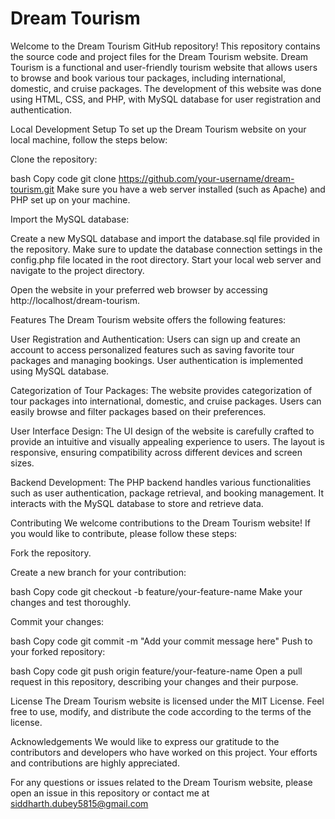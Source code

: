 # Dream Tourism

Welcome to the Dream Tourism GitHub repository! This repository contains the source code and project files for the Dream Tourism website. Dream Tourism is a functional and user-friendly tourism website that allows users to browse and book various tour packages, including international, domestic, and cruise packages. The development of this website was done using HTML, CSS, and PHP, with MySQL database for user registration and authentication.

Local Development Setup
To set up the Dream Tourism website on your local machine, follow the steps below:

Clone the repository:

bash
Copy code
git clone https://github.com/your-username/dream-tourism.git
Make sure you have a web server installed (such as Apache) and PHP set up on your machine.

Import the MySQL database:

Create a new MySQL database and import the database.sql file provided in the repository.
Make sure to update the database connection settings in the config.php file located in the root directory.
Start your local web server and navigate to the project directory.

Open the website in your preferred web browser by accessing http://localhost/dream-tourism.

Features
The Dream Tourism website offers the following features:

User Registration and Authentication: Users can sign up and create an account to access personalized features such as saving favorite tour packages and managing bookings. User authentication is implemented using MySQL database.

Categorization of Tour Packages: The website provides categorization of tour packages into international, domestic, and cruise packages. Users can easily browse and filter packages based on their preferences.

User Interface Design: The UI design of the website is carefully crafted to provide an intuitive and visually appealing experience to users. The layout is responsive, ensuring compatibility across different devices and screen sizes.

Backend Development: The PHP backend handles various functionalities such as user authentication, package retrieval, and booking management. It interacts with the MySQL database to store and retrieve data.

Contributing
We welcome contributions to the Dream Tourism website! If you would like to contribute, please follow these steps:

Fork the repository.

Create a new branch for your contribution:

bash
Copy code
git checkout -b feature/your-feature-name
Make your changes and test thoroughly.

Commit your changes:

bash
Copy code
git commit -m "Add your commit message here"
Push to your forked repository:

bash
Copy code
git push origin feature/your-feature-name
Open a pull request in this repository, describing your changes and their purpose.

License
The Dream Tourism website is licensed under the MIT License. Feel free to use, modify, and distribute the code according to the terms of the license.

Acknowledgements
We would like to express our gratitude to the contributors and developers who have worked on this project. Your efforts and contributions are highly appreciated.

For any questions or issues related to the Dream Tourism website, please open an issue in this repository or contact me at siddharth.dubey5815@gmail.com
